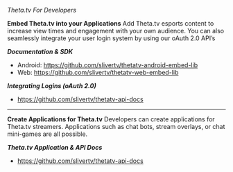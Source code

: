 *Theta.tv For Developers*


**Embed Theta.tv into your Applications**
Add Theta.tv esports content to increase view times and engagement with your own audience. You can also seamlessly integrate your user login system by using our oAuth 2.0 API’s 

***Documentation & SDK***
* Android: https://github.com/slivertv/thetatv-android-embed-lib
* Web: https://github.com/slivertv/thetatv-web-embed-lib

***Integrating Logins (oAuth 2.0)***
* https://github.com/slivertv/thetatv-api-docs

-----

**Create Applications for Theta.tv**
Developers can create applications for Theta.tv streamers. Applications such as chat bots, stream overlays, or chat mini-games are all possible. 

***Theta.tv Application & API Docs***
* https://github.com/slivertv/thetatv-api-docs

